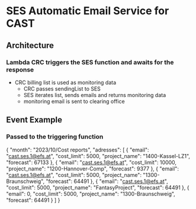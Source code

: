 # SES Automatic Email Service for CAST

## Architecture
### Lambda CRC triggers the SES function and awaits for the response
- CRC billing list is used as monitoring data 
  - CRC passes sendingList to SES 
  - SES iterates list, sends emails and returns monitoring data
  - monitoring email is sent to clearing office
  
## Event Example
### Passed to the triggering function
{
    "month": "2023/10/Cost reports",
    "adresses": [
        {
            "email": "cast.ses.1@efs.at", 
            "cost_limit": 5000,
            "project_name": "1400-Kassel-LZ1",
            "forecast": 67133
        },
        {
            "email": "cast.ses.1@efs.at",
            "cost_limit": 10000,
            "project_name": "1200-Hannover-Comp",
            "forecast": 9377
        },
        {
            "email": "cast.ses.1@efs.at",
            "cost_limit": 5000,
            "project_name": "1300-Braunschweig",
            "forecast": 64491
        },
        {
            "email": "cast.ses.1@efs.at",
            "cost_limit": 5000,
            "project_name": "FantasyProject",
            "forecast": 64491
        },
        {
            "email": 0,
            "cost_limit": 5000,
            "project_name": "1300-Braunschweig",
            "forecast": 64491
        }
    ]
}



